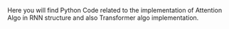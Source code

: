 Here you will find Python Code related to the implementation of Attention Algo
in RNN structure and also Transformer algo implementation.
